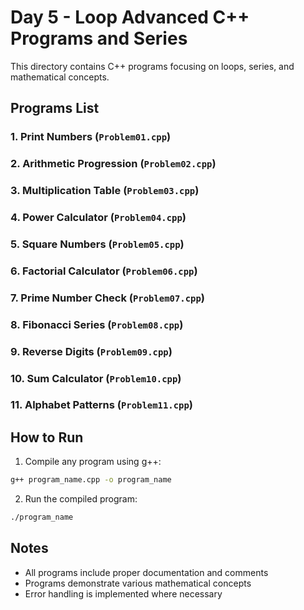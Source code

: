 # Day 5 - Loop Advanced C++ Programs and Series

This directory contains C++ programs focusing on loops, series, and mathematical concepts.

## Programs List

### 1. Print Numbers (`Problem01.cpp`)

### 2. Arithmetic Progression (`Problem02.cpp`)

### 3. Multiplication Table (`Problem03.cpp`)

### 4. Power Calculator (`Problem04.cpp`)

### 5. Square Numbers (`Problem05.cpp`)

### 6. Factorial Calculator (`Problem06.cpp`)

### 7. Prime Number Check (`Problem07.cpp`)

### 8. Fibonacci Series (`Problem08.cpp`)

### 9. Reverse Digits (`Problem09.cpp`)

### 10. Sum Calculator (`Problem10.cpp`)

### 11. Alphabet Patterns (`Problem11.cpp`)

## How to Run
1. Compile any program using g++:
```bash
g++ program_name.cpp -o program_name
```
2. Run the compiled program:
```bash
./program_name
```

## Notes
- All programs include proper documentation and comments
- Programs demonstrate various mathematical concepts
- Error handling is implemented where necessary
